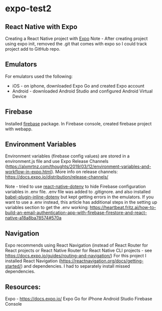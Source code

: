 # expo-test2

## React Native with Expo
Creating a React Native project with [Expo](https://docs.expo.io/)
Note - After creating project using expo init, removed the .git that comes with expo so I could track project add to GitHub repo.

## Emulators
For emulators used the following:
* iOS - on iphone, downloaded Expo Go and created Expo account
* Android - downloaded Android Studio and configured Android Virtual Device

## Firebase
Installed [firebase](https://github.com/firebase/firebase-js-sdk) package.
In Firebase console, created firebase project with webapp.

## Environment Variables
Environment variables (firebase config values) are stored in a environment.js file and use Expo Release Channels (https://alxmrtnz.com/thoughts/2019/03/12/environment-variables-and-workflow-in-expo.html). More info on release channels: https://docs.expo.io/distribution/release-channels/

Note - tried to use [react-native-dotenv](https://www.npmjs.com/package/react-native-dotenv) to hide Firebase configuration variables in .env file. .env file was added to .gitignore. and also installed [babel-plugin-inline-dotenv](https://github.com/brysgo/babel-plugin-inline-dotenv) but kept getting errors in the emulators. If you want to use a .env instead, this article has additional steps in the setting up variables section to get the .env working: https://heartbeat.fritz.ai/how-to-build-an-email-authentication-app-with-firebase-firestore-and-react-native-a18a8ba78574#570a

## Navigation
Expo recommends using React Navigation (instead of React Router for React projects or React Native Router for React Native CLI projects - see https://docs.expo.io/guides/routing-and-navigation/)
For this project I installed React Navigation (https://reactnavigation.org/docs/getting-started/) and dependencies. I had to separately install missed dependencies.

## Resources:
Expo - https://docs.expo.io/
Expo Go for iPhone
Android Studio
Firebase Console
